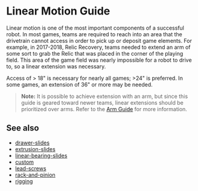# Linear Motion Guide

Linear motion is one of the most important components of a successful robot. In most games, teams are required to reach into an area that the drivetrain cannot access in order to pick up or deposit game elements. For example, in 2017-2018, Relic Recovery, teams needed to extend an arm of some sort to grab the Relic that was placed in the corner of the playing field. This area of the game field was nearly impossible for a robot to drive to, so a linear extension was necessary.

Access of > 18" is necessary for nearly all games; >24" is preferred. In some games, an extension of 36" or more may be needed.

> **Note:** It is possible to achieve extension with an arm, but since this guide is geared toward newer teams, linear extensions should be prioritized over arms. Refer to the [Arm Guide](docs/common-mechanisms/arms) for more information.

## See also
- [drawer-slides](ru/docs/ftc/common-mechanisms/linear-motion-guide/drawer-slides)
- [extrusion-slides](ru/docs/ftc/common-mechanisms/linear-motion-guide/extrusion-slides)
- [linear-bearing-slides](ru/docs/ftc/common-mechanisms/linear-motion-guide/linear-bearing-slides)
- [custom](ru/docs/ftc/common-mechanisms/linear-motion-guide/custom)
- [lead-screws](ru/docs/ftc/common-mechanisms/linear-motion-guide/lead-screws)
- [rack-and-pinion](ru/docs/ftc/common-mechanisms/linear-motion-guide/rack-and-pinion)
- [rigging](ru/docs/ftc/common-mechanisms/linear-motion-guide/rigging)
